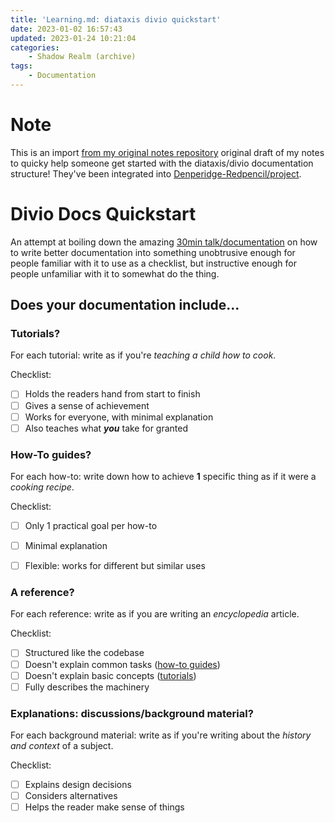 ```yaml
---
title: 'Learning.md: diataxis divio quickstart'
date: 2023-01-02 16:57:43
updated: 2023-01-24 10:21:04
categories:
    - Shadow Realm (archive)
tags:
    - Documentation
---
```


# Note
This is an import [from my original notes repository]() original draft of my notes to quicky help someone get started with the diataxis/divio documentation structure! They've been integrated into [Denperidge-Redpencil/project](https://github.com/Denperidge-Redpencil/project).


# Divio Docs Quickstart
An attempt at boiling down the amazing [30min talk/documentation](https://documentation.divio.com/) on how to write better documentation into something unobtrusive enough for people familiar with it to use as a checklist, but instructive enough for people unfamiliar with it to somewhat do the thing.

## Does your documentation include...

### Tutorials?
For each tutorial: write as if you're *teaching a child how to cook*.

Checklist:

- [ ] Holds the readers hand from start to finish
- [ ] Gives a sense of achievement
- [ ] Works for everyone, with minimal explanation
- [ ] Also teaches what ***you*** take for granted

### How-To guides?
For each how-to: write down how to achieve **1** specific thing as if it were a *cooking recipe*.

Checklist:

- [ ] Only 1 practical goal per how-to
- [ ] Minimal explanation
- [ ] Flexible: works for different but similar uses 


### A reference?
For each reference: write as if you are writing an *encyclopedia* article.

Checklist:

- [ ] Structured like the codebase
- [ ] Doesn't explain common tasks ([how-to guides](#how-to-guides))
- [ ] Doesn't explain basic concepts ([tutorials](#tutorials))
- [ ] Fully describes the machinery

### Explanations: discussions/background material?
For each background material: write as if you're writing about the *history and context* of a subject.

Checklist:

- [ ] Explains design decisions
- [ ] Considers alternatives
- [ ] Helps the reader make sense of things
